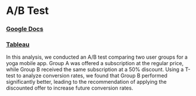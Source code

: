 # A/B Test

### [Google Docs](https://docs.google.com/document/d/1wuaeT7AHelyI3ZYT1iEOQCFMUFLa_MExZOpkjtu2-GA/edit?usp=sharing)
### [Tableau](https://public.tableau.com/views/ABresults_17276314824350/Dashboard1?:language=en-US&:sid=&:redirect=auth&:display_count=n&:origin=viz_share_link)

In this analysis, we conducted an A/B test comparing two user groups for a yoga mobile app. Group A was offered a subscription at the regular price, while Group B received the same subscription at a 50% discount. Using a T-test to analyze conversion rates, we found that Group B performed significantly better, leading to the recommendation of applying the discounted offer to increase future conversion rates.
